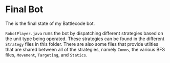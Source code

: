 # Final Bot

The is the final state of my Battlecode bot.

`RobotPlayer.java` runs the bot by dispatching different strategies based on the unit type being operated. These strategies can be found in the different `Strategy` files in this folder. There are also some files that provide utlities that are shared between all of the strategies, namely `Comms`, the various BFS files, `Movement`, `Targeting`, and `Statics`.
